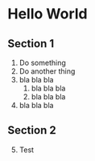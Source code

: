 # Hello World

## Section 1
1. Do something
2. Do another thing
3. bla bla bla
    1. bla bla bla
    2. bla bla bla
4. bla bla bla

## Section 2

5. Test
